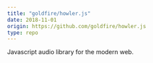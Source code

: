```yaml
---
title: "goldfire/howler.js"
date: 2018-11-01
origin: https://github.com/goldfire/howler.js
type: repo
---
```


Javascript audio library for the modern web.